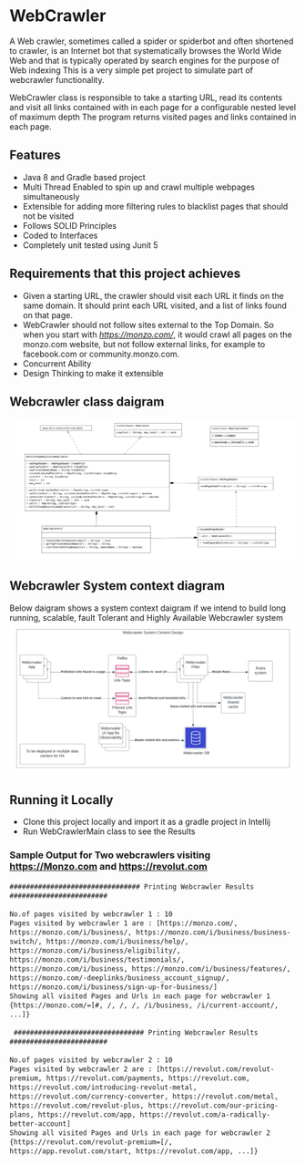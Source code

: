 # WebCrawler
A Web crawler, sometimes called a spider or spiderbot and often shortened to crawler, is an Internet bot that systematically browses the World Wide Web and that is typically operated by search engines for the purpose of Web indexing
This is a very simple pet project to simulate part of webcrawler functionality. 

WebCrawler class is responsible to take a starting URL, read its contents and visit all links contained with in each page for a configurable nested level of maximum depth
The program returns visited pages and links contained in each page.

## Features
* Java 8 and Gradle based project
* Multi Thread Enabled to spin up and crawl multiple webpages simultaneously
* Extensible for adding more filtering rules to blacklist pages that should not be visited
* Follows SOLID Principles
* Coded to Interfaces
* Completely unit tested using Junit 5

## Requirements that this project achieves
* Given a starting URL, the crawler should visit each URL it finds on the same domain. It should print each URL visited, and a list of links found on that page.
* WebCrawler should not follow sites external to the Top Domain. So when you start with *https://monzo.com/*, it would crawl all pages on the monzo.com website, but not follow external links, for example to facebook.com or community.monzo.com.
* Concurrent Ability
* Design Thinking to make it extensible

## Webcrawler class daigram
![WebCrawler Class diagram](/images/webcrawler_classdaigram.png)

## Webcrawler System context diagram
Below daigram shows a system context daigram if we intend to build long running, scalable, fault Tolerant and Highly Available Webcrawler system
![Webcrawler system context diagram](/images/Webcrawler_system_context_diagram.png)


## Running it Locally
* Clone this project locally and import it as a gradle project in Intellij
* Run WebCrawlerMain class to see the Results

### Sample Output for Two webcrawlers visiting https://Monzo.com and https://revolut.com

```
################################ Printing Webcrawler Results ########################

No.of pages visited by webcrawler 1 : 10 
Pages visited by webcrawler 1 are : [https://monzo.com/, https://monzo.com/i/business/, https://monzo.com/i/business/business-switch/, https://monzo.com/i/business/help/, https://monzo.com/i/business/eligibility/, https://monzo.com/i/business/testimonials/, https://monzo.com/i/business, https://monzo.com/i/business/features/, https://monzo.com/-deeplinks/business_account_signup/, https://monzo.com/i/business/sign-up-for-business/]
Showing all visited Pages and Urls in each page for webcrawler 1
{https://monzo.com/=[#, /, /, /, /i/business, /i/current-account/, ...]}

 ################################ Printing Webcrawler Results ########################
 
No.of pages visited by webcrawler 2 : 10 
Pages visited by webcrawler 2 are : [https://revolut.com/revolut-premium, https://revolut.com/payments, https://revolut.com, https://revolut.com/introducing-revolut-metal, https://revolut.com/currency-converter, https://revolut.com/metal, https://revolut.com/revolut-plus, https://revolut.com/our-pricing-plans, https://revolut.com/app, https://revolut.com/a-radically-better-account]
Showing all visited Pages and Urls in each page for webcrawler 2
{https://revolut.com/revolut-premium=[/, https://app.revolut.com/start, https://revolut.com/app, ...]}

